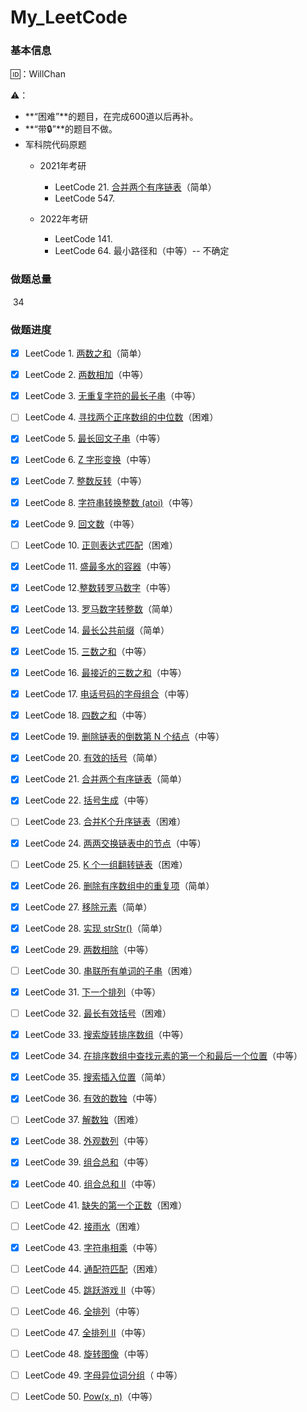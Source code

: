 # My_LeetCode

### 基本信息

🆔：WillChan

⚠️：

- **“困难”**的题目，在完成600道以后再补。
- **“带🔒”**的题目不做。
- 军科院代码原题
    - 2021年考研
        - LeetCode 21. [合并两个有序链表](https://leetcode-cn.com/problems/merge-two-sorted-lists)（简单）
        - LeetCode 547.  

    - 2022年考研
        - LeetCode 141.
        - LeetCode 64. 最小路径和（中等）-- 不确定


### 做题总量

​		34

### 做题进度

- [x] LeetCode 1. [两数之和](https://leetcode-cn.com/problems/two-sum)（简单）

- [x] LeetCode 2. [两数相加](https://leetcode-cn.com/problems/add-two-numbers)（中等）

- [x] LeetCode 3. [无重复字符的最长子串](https://leetcode-cn.com/problems/longest-substring-without-repeating-characters)（中等）

- [ ] LeetCode 4. [寻找两个正序数组的中位数](https://leetcode-cn.com/problems/median-of-two-sorted-arrays)（困难）

- [x] LeetCode 5. [最长回文子串](https://leetcode-cn.com/problems/longest-palindromic-substring)（中等）

- [x] LeetCode 6. [Z 字形变换](https://leetcode-cn.com/problems/zigzag-conversion)（中等）

- [x] LeetCode 7. [整数反转](https://leetcode-cn.com/problems/reverse-integer)（中等）

- [x] LeetCode 8. [字符串转换整数 (atoi)](https://leetcode-cn.com/problems/string-to-integer-atoi/)（中等）

- [x] LeetCode 9. [回文数](https://leetcode-cn.com/problems/palindrome-number)（中等）

- [ ] LeetCode 10. [正则表达式匹配](https://leetcode-cn.com/problems/regular-expression-matching)（困难）

- [x] LeetCode 11. [盛最多水的容器](https://leetcode-cn.com/problems/container-with-most-water)（中等）

- [x] LeetCode 12.[整数转罗马数字](https://leetcode-cn.com/problems/integer-to-roman)（中等）

- [x] LeetCode 13. [罗马数字转整数](https://leetcode-cn.com/problems/roman-to-integer)（简单）

- [x] LeetCode 14. [最长公共前缀](https://leetcode-cn.com/problems/longest-common-prefix)（简单）

- [x] LeetCode 15. [三数之和](https://leetcode-cn.com/problems/3sum)（中等）

- [x] LeetCode 16. [最接近的三数之和](https://leetcode-cn.com/problems/3sum-closest)（中等）

- [x] LeetCode 17. [电话号码的字母组合](https://leetcode-cn.com/problems/letter-combinations-of-a-phone-number)（中等）

- [x] LeetCode 18. [四数之和](https://leetcode-cn.com/problems/4sum)（中等）

- [x] LeetCode 19. [删除链表的倒数第 N 个结点](https://leetcode-cn.com/problems/remove-nth-node-from-end-of-list)（中等）

- [x] LeetCode 20. [有效的括号](https://leetcode-cn.com/problems/valid-parentheses)（简单）

- [x] LeetCode 21. [合并两个有序链表](https://leetcode-cn.com/problems/merge-two-sorted-lists)（简单）

- [x] LeetCode 22. [括号生成](https://leetcode-cn.com/problems/generate-parentheses)（中等）

- [ ] LeetCode 23. [合并K个升序链表](https://leetcode-cn.com/problems/merge-k-sorted-lists)（困难）

- [x] LeetCode 24. [两两交换链表中的节点](https://leetcode-cn.com/problems/swap-nodes-in-pairs)（中等）

- [ ] LeetCode 25. [K 个一组翻转链表](https://leetcode-cn.com/problems/reverse-nodes-in-k-group)（困难）

- [x] LeetCode 26. [删除有序数组中的重复项](https://leetcode-cn.com/problems/remove-duplicates-from-sorted-array)（简单）

- [x] LeetCode 27. [移除元素](https://leetcode-cn.com/problems/remove-element)（简单）

- [x] LeetCode 28. [实现 strStr()](https://leetcode-cn.com/problems/implement-strstr)（简单）

- [x] LeetCode 29. [两数相除](https://leetcode-cn.com/problems/divide-two-integers)（中等）

- [ ] LeetCode 30. [串联所有单词的子串](https://leetcode-cn.com/problems/substring-with-concatenation-of-all-words)（困难）

- [x] LeetCode 31. [下一个排列](https://leetcode-cn.com/problems/next-permutation)（中等）

- [ ] LeetCode 32. [最长有效括号](https://leetcode-cn.com/problems/longest-valid-parentheses)（困难）

- [x] LeetCode 33. [搜索旋转排序数组](https://leetcode-cn.com/problems/search-in-rotated-sorted-array)（中等）

- [x] LeetCode 34. [在排序数组中查找元素的第一个和最后一个位置](https://leetcode-cn.com/problems/find-first-and-last-position-of-element-in-sorted-array/)（中等）

- [x] LeetCode 35. [搜索插入位置](https://leetcode-cn.com/problems/search-insert-position)（简单）

- [x] LeetCode 36. [有效的数独](https://leetcode-cn.com/problems/valid-sudoku)（中等）

- [ ] LeetCode 37. [解数独](https://leetcode-cn.com/problems/sudoku-solver)（困难）

- [x] LeetCode 38.  [外观数列](https://leetcode-cn.com/problems/count-and-say)（中等）

- [x] LeetCode 39.  [组合总和](https://leetcode-cn.com/problems/combination-sum)（中等）

- [x] LeetCode 40.  [组合总和 II](https://leetcode-cn.com/problems/combination-sum-ii)（中等）

- [ ] LeetCode 41. [缺失的第一个正数](https://leetcode-cn.com/problems/first-missing-positive)（困难）

- [ ] LeetCode 42. [接雨水](https://leetcode-cn.com/problems/trapping-rain-water)（困难）

- [x] LeetCode 43. [字符串相乘](https://leetcode-cn.com/problems/multiply-strings)（中等）

- [ ] LeetCode 44. [通配符匹配](https://leetcode-cn.com/problems/wildcard-matching)（困难）

- [ ] LeetCode 45. [跳跃游戏 II](https://leetcode-cn.com/problems/jump-game-ii)（中等）

- [ ] LeetCode 46. [全排列](https://leetcode-cn.com/problems/permutations)（中等）

- [ ] LeetCode 47. [全排列 II](https://leetcode-cn.com/problems/permutations-ii)（中等）

- [ ] LeetCode 48. [旋转图像](https://leetcode-cn.com/problems/rotate-image)（中等）

- [ ] LeetCode 49. [字母异位词分组](https://leetcode-cn.com/problems/group-anagrams)（ 中等）

- [ ] LeetCode 50. [Pow(x, n)](https://leetcode-cn.com/problems/powx-n)（中等）

    
